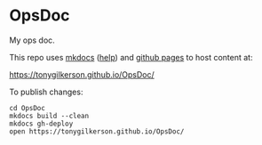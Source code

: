 # OpsDoc
My ops doc.  

This repo uses [mkdocs](https://www.mkdocs.org/) ([help](https://mkdocs.readthedocs.io/en/0.10/)) and [github pages](https://help.github.com/articles/configuring-a-publishing-source-for-github-pages/) to host content at:


https://tonygilkerson.github.io/OpsDoc/


To publish changes:

```
cd OpsDoc
mkdocs build --clean
mkdocs gh-deploy
open https://tonygilkerson.github.io/OpsDoc/
```
